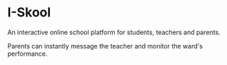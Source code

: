 # I-Skool
An interactive online school platform for students, teachers and parents.

Parents can instantly message the teacher and monitor the ward's performance.
